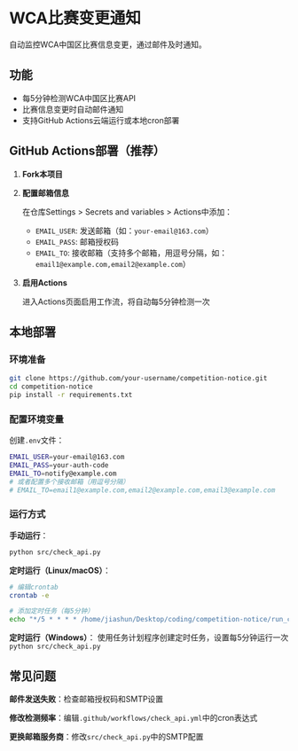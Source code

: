 # WCA比赛变更通知

自动监控WCA中国区比赛信息变更，通过邮件及时通知。

## 功能

- 每5分钟检测WCA中国区比赛API
- 比赛信息变更时自动邮件通知
- 支持GitHub Actions云端运行或本地cron部署

## GitHub Actions部署（推荐）

1. **Fork本项目**

2. **配置邮箱信息**

   在仓库Settings > Secrets and variables > Actions中添加：
   - `EMAIL_USER`: 发送邮箱（如：`your-email@163.com`）
   - `EMAIL_PASS`: 邮箱授权码
   - `EMAIL_TO`: 接收邮箱（支持多个邮箱，用逗号分隔，如：`email1@example.com,email2@example.com`）

3. **启用Actions**

   进入Actions页面启用工作流，将自动每5分钟检测一次

## 本地部署

### 环境准备

```bash
git clone https://github.com/your-username/competition-notice.git
cd competition-notice
pip install -r requirements.txt
```

### 配置环境变量

创建`.env`文件：

```bash
EMAIL_USER=your-email@163.com
EMAIL_PASS=your-auth-code
EMAIL_TO=notify@example.com
# 或者配置多个接收邮箱（用逗号分隔）
# EMAIL_TO=email1@example.com,email2@example.com,email3@example.com
```

### 运行方式

**手动运行**：

```bash
python src/check_api.py
```

**定时运行（Linux/macOS）**：

```bash
# 编辑crontab
crontab -e

# 添加定时任务（每5分钟）
echo "*/5 * * * * /home/jiashun/Desktop/coding/competition-notice/run_check.sh" | crontab -
```

**定时运行（Windows）**：
使用任务计划程序创建定时任务，设置每5分钟运行一次`python src/check_api.py`

## 常见问题

**邮件发送失败**：检查邮箱授权码和SMTP设置

**修改检测频率**：编辑`.github/workflows/check_api.yml`中的cron表达式

**更换邮箱服务商**：修改`src/check_api.py`中的SMTP配置
